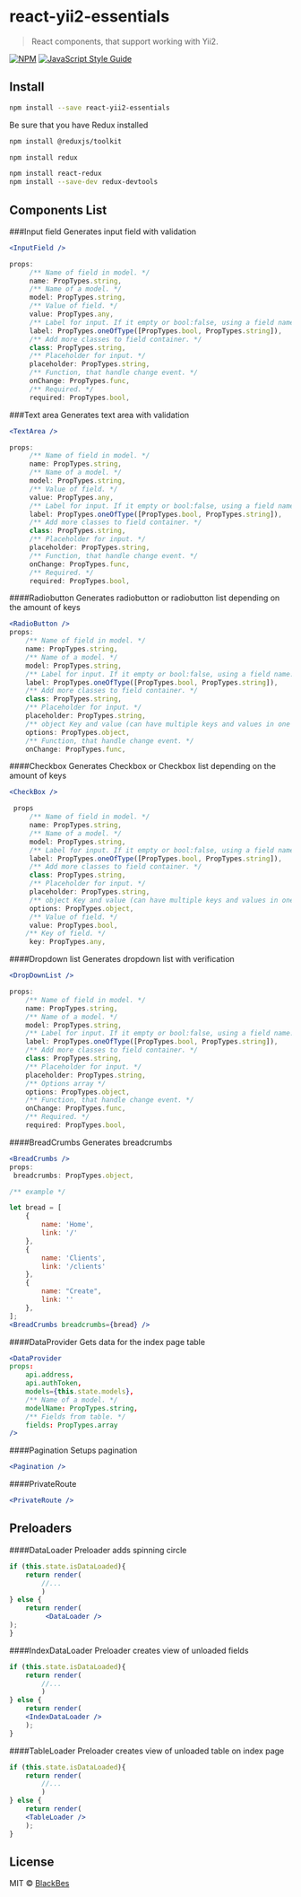 # react-yii2-essentials

> React components, that support working with Yii2.

[![NPM](https://img.shields.io/npm/v/react-yii2-essentials.svg)](https://www.npmjs.com/package/react-yii2-essentials) [![JavaScript Style Guide](https://img.shields.io/badge/code_style-standard-brightgreen.svg)](https://standardjs.com)

## Install

```bash
npm install --save react-yii2-essentials
```
Be sure that you have Redux installed

```bash
npm install @reduxjs/toolkit

npm install redux

npm install react-redux
npm install --save-dev redux-devtools
```


## Components List
###Input field
Generates input field with validation       

```jsx
<InputField />

props:
     /** Name of field in model. */
     name: PropTypes.string,
     /** Name of a model. */
     model: PropTypes.string,
     /** Value of field. */
     value: PropTypes.any,
     /** Label for input. If it empty or bool:false, using a field name. */
     label: PropTypes.oneOfType([PropTypes.bool, PropTypes.string]),
     /** Add more classes to field container. */
     class: PropTypes.string,
     /** Placeholder for input. */
     placeholder: PropTypes.string,
     /** Function, that handle change event. */
     onChange: PropTypes.func,
     /** Required. */
     required: PropTypes.bool,
```

###Text area
Generates text area with validation       

```jsx
<TextArea />

props:
     /** Name of field in model. */
     name: PropTypes.string,
     /** Name of a model. */
     model: PropTypes.string,
     /** Value of field. */
     value: PropTypes.any,
     /** Label for input. If it empty or bool:false, using a field name. */
     label: PropTypes.oneOfType([PropTypes.bool, PropTypes.string]),
     /** Add more classes to field container. */
     class: PropTypes.string,
     /** Placeholder for input. */
     placeholder: PropTypes.string,
     /** Function, that handle change event. */
     onChange: PropTypes.func,
     /** Required. */
     required: PropTypes.bool,
```

####Radiobutton
Generates radiobutton or radiobutton list depending on the amount of keys       

```jsx
<RadioButton />
props:
    /** Name of field in model. */
    name: PropTypes.string,
    /** Name of a model. */
    model: PropTypes.string,
    /** Label for input. If it empty or bool:false, using a field name. */
    label: PropTypes.oneOfType([PropTypes.bool, PropTypes.string]),
    /** Add more classes to field container. */
    class: PropTypes.string,
    /** Placeholder for input. */
    placeholder: PropTypes.string,
    /** object Key and value (can have multiple keys and values in one object)*/
    options: PropTypes.object,
    /** Function, that handle change event. */
    onChange: PropTypes.func,
```

####Checkbox
Generates Checkbox or Checkbox list depending on the amount of keys       

```jsx
<CheckBox />

 props
     /** Name of field in model. */
     name: PropTypes.string,
     /** Name of a model. */
     model: PropTypes.string,
     /** Label for input. If it empty or bool:false, using a field name. */
     label: PropTypes.oneOfType([PropTypes.bool, PropTypes.string]),
     /** Add more classes to field container. */
     class: PropTypes.string,
     /** Placeholder for input. */
     placeholder: PropTypes.string,
     /** object Key and value (can have multiple keys and values in one object)*/
     options: PropTypes.object,
     /** Value of field. */
     value: PropTypes.bool,
    /** Key of field. */
     key: PropTypes.any,
```

####Dropdown list
Generates dropdown list with verification

```jsx
<DropDownList />

props:
    /** Name of field in model. */
    name: PropTypes.string,
    /** Name of a model. */
    model: PropTypes.string,
    /** Label for input. If it empty or bool:false, using a field name. */
    label: PropTypes.oneOfType([PropTypes.bool, PropTypes.string]),
    /** Add more classes to field container. */
    class: PropTypes.string,
    /** Placeholder for input. */
    placeholder: PropTypes.string,
    /** Options array */
    options: PropTypes.object,
    /** Function, that handle change event. */
    onChange: PropTypes.func,
    /** Required. */
    required: PropTypes.bool,
```
####BreadCrumbs
Generates breadcrumbs

```jsx
<BreadCrumbs />
props:
 breadcrumbs: PropTypes.object,

/** example */

let bread = [
    {
        name: 'Home',
        link: '/'
    },
    {
        name: 'Clients',
        link: '/clients'
    },
    {
        name: "Create",
        link: ''
    },
]; 
<BreadCrumbs breadcrumbs={bread} />
```

####DataProvider
Gets data for the index page table

```jsx
<DataProvider 
props:
    api.address,
    api.authToken,
    models={this.state.models},
    /** Name of a model. */
    modelName: PropTypes.string,
    /** Fields from table. */
    fields: PropTypes.array
/>
```

####Pagination
Setups pagination

```jsx
<Pagination />
```
####PrivateRoute
```jsx
<PrivateRoute />
```

Preloaders
---
####DataLoader
Preloader adds spinning circle
```jsx
if (this.state.isDataLoaded){
    return render(
        //...
        )       
} else {
    return render(
         <DataLoader />
);
}
```
####IndexDataLoader
Preloader creates view of unloaded fields
```jsx
if (this.state.isDataLoaded){
    return render(
        //...
        )       
} else {
    return render(
    <IndexDataLoader />
    );
}
```
####TableLoader
Preloader creates view of unloaded table on index page
```jsx
if (this.state.isDataLoaded){
    return render(
        //...
        )       
} else {
    return render(
    <TableLoader />
    );
}
```
## License

MIT © [BlackBes](https://github.com/BlackBes)
